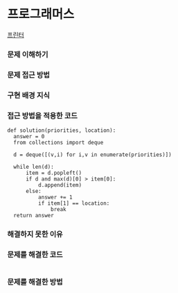 # 프로그래머스
[프린터](https://programmers.co.kr/learn/courses/30/lessons/42587)

### 문제 이해하기


### 문제 접근 방법


### 구현 배경 지식


### 접근 방법을 적용한 코드
```
def solution(priorities, location):
  answer = 0
  from collections import deque

  d = deque([(v,i) for i,v in enumerate(priorities)])

  while len(d):
      item = d.popleft()
      if d and max(d)[0] > item[0]:
          d.append(item)
      else:
          answer += 1
          if item[1] == location:
              break
  return answer
```
### 해결하지 못한 이유


### 문제를 해결한 코드
```

```

### 문제를 해결한 방법
